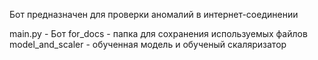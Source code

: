 Бот предназначен для проверки аномалий в интернет-соединении

main.py - Бот
for_docs - папка для сохранения используемых файлов
model_and_scaler - обученная модель и обученый скаляризатор
